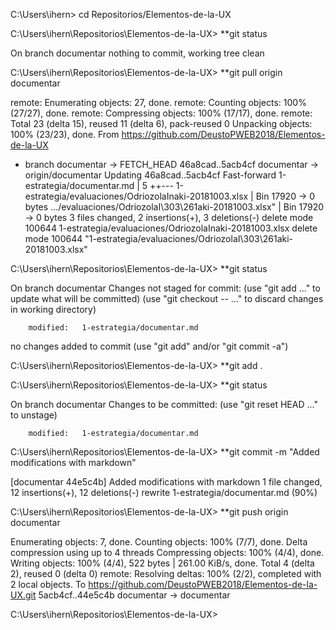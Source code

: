 C:\Users\ihern> cd Repositorios/Elementos-de-la-UX

C:\Users\ihern\Repositorios\Elementos-de-la-UX> **git status

On branch documentar
nothing to commit, working tree clean

C:\Users\ihern\Repositorios\Elementos-de-la-UX> **git pull origin documentar

remote: Enumerating objects: 27, done.
remote: Counting objects: 100% (27/27), done.
remote: Compressing objects: 100% (17/17), done.
remote: Total 23 (delta 15), reused 11 (delta 6), pack-reused 0
Unpacking objects: 100% (23/23), done.
From https://github.com/DeustoPWEB2018/Elementos-de-la-UX
 * branch            documentar -> FETCH_HEAD
   46a8cad..5acb4cf  documentar -> origin/documentar
Updating 46a8cad..5acb4cf
Fast-forward
 1-estrategia/documentar.md                              |   5 ++---
 1-estrategia/evaluaciones/OdriozolaInaki-20181003.xlsx  | Bin 17920 -> 0 bytes
 .../evaluaciones/OdriozolaI\303\261aki-20181003.xlsx"   | Bin 17920 -> 0 bytes
 3 files changed, 2 insertions(+), 3 deletions(-)
 delete mode 100644 1-estrategia/evaluaciones/OdriozolaInaki-20181003.xlsx
 delete mode 100644 "1-estrategia/evaluaciones/OdriozolaI\303\261aki-20181003.xlsx"

C:\Users\ihern\Repositorios\Elementos-de-la-UX> **git status

On branch documentar
Changes not staged for commit:
  (use "git add <file>..." to update what will be committed)
  (use "git checkout -- <file>..." to discard changes in working directory)

        modified:   1-estrategia/documentar.md

no changes added to commit (use "git add" and/or "git commit -a")

C:\Users\ihern\Repositorios\Elementos-de-la-UX> **git add .

C:\Users\ihern\Repositorios\Elementos-de-la-UX> **git status

On branch documentar
Changes to be committed:
  (use "git reset HEAD <file>..." to unstage)

        modified:   1-estrategia/documentar.md


C:\Users\ihern\Repositorios\Elementos-de-la-UX> **git commit -m "Added modifications with markdown"

[documentar 44e5c4b] Added modifications with markdown
 1 file changed, 12 insertions(+), 12 deletions(-)
 rewrite 1-estrategia/documentar.md (90%)

C:\Users\ihern\Repositorios\Elementos-de-la-UX> **git push origin documentar

Enumerating objects: 7, done.
Counting objects: 100% (7/7), done.
Delta compression using up to 4 threads
Compressing objects: 100% (4/4), done.
Writing objects: 100% (4/4), 522 bytes | 261.00 KiB/s, done.
Total 4 (delta 2), reused 0 (delta 0)
remote: Resolving deltas: 100% (2/2), completed with 2 local objects.
To https://github.com/DeustoPWEB2018/Elementos-de-la-UX.git
   5acb4cf..44e5c4b  documentar -> documentar

C:\Users\ihern\Repositorios\Elementos-de-la-UX>
